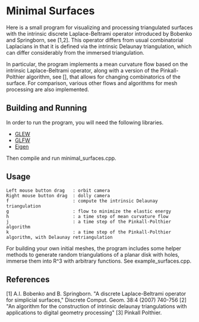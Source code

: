 # Minimal Surfaces

Here is a small program for visualizing and processing triangulated surfaces with the intrinsic discrete Laplace-Beltrami operator introduced by Bobenko and Springborn, see [1,2]. This operator differs from usual combinatorial Laplacians in that it is defined via the intrinsic Delaunay triangulation, which can differ considerably from the immersed triangulation. 

In particular, the program implements a mean curvature flow based on the intrinsic Laplace-Beltrami operator, along with a version of the Pinkall-Polthier algorithm, see [], that allows for changing combinatorics of the surface. For comparison, various other flows and algorithms for mesh processing are also implemented.

## Building and Running
In order to run the program, you will need the following libraries.
* [GLEW](http://glew.sourceforge.net)
* [GLFW](http://www.glfw.org)
* [Eigen](http://eigen.tuxfamily.org/)

Then compile and run minimal_surfaces.cpp.

## Usage
````
Left mouse button drag   : orbit camera
Right mouse button drag  : dolly camera
f                        : compute the intrinsic Delaunay triangulation
g                        : flow to minimize the elastic energy
h                        : a time step of mean curvature flow
j                        : a time step of the Pinkall-Polthier algorithm
k                        : a time step of the Pinkall-Polthier algorithm, with Delaunay retriangulation
````

For building your own initial meshes, the program includes some helper methods to generate random triangulations of a planar disk with holes, immerse them into R^3 with arbitrary functions. See example_surfaces.cpp.

## References
[1] A.I. Bobenko and B. Springborn. "A discrete Laplace-Beltrami operator for simplicial surfaces,"	Discrete Comput. Geom. 38:4 (2007) 740-756
[2] "An algorithm for the construction of intrinsic delaunay triangulations with applications to digital geometry processing"
[3] Pinkall Polthier.
